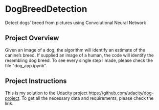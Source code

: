 # DogBreedDetection
Detect dogs' breed from pictures using Convolutional Neural Network

## Project Overview
Given an image of a dog, the algorithm will identify an estimate of the canine’s breed. 
If supplied an image of a human, the code will identify the resembling dog breed.
To see every single step I made, please check the file "dog_app.ipynb".

## Project Instructions
This is my solution to the Udacity project https://github.com/udacity/dog-project.
To get all the necessary data and requirements, please check the link.
